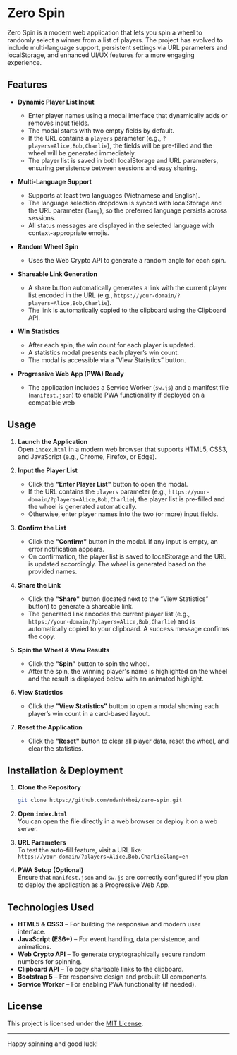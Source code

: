 # Zero Spin

Zero Spin is a modern web application that lets you spin a wheel to randomly select a winner from a list of players. The project has evolved to include multi-language support, persistent settings via URL parameters and localStorage, and enhanced UI/UX features for a more engaging experience.

## Features

- **Dynamic Player List Input**
   - Enter player names using a modal interface that dynamically adds or removes input fields.
   - The modal starts with two empty fields by default.
   - If the URL contains a `players` parameter (e.g., `?players=Alice,Bob,Charlie`), the fields will be pre-filled and the wheel will be generated immediately.
   - The player list is saved in both localStorage and URL parameters, ensuring persistence between sessions and easy sharing.

- **Multi-Language Support**
   - Supports at least two languages (Vietnamese and English).
   - The language selection dropdown is synced with localStorage and the URL parameter (`lang`), so the preferred language persists across sessions.
   - All status messages are displayed in the selected language with context-appropriate emojis.

- **Random Wheel Spin**
   - Uses the Web Crypto API to generate a random angle for each spin.

- **Shareable Link Generation**
   - A share button automatically generates a link with the current player list encoded in the URL (e.g., `https://your-domain/?players=Alice,Bob,Charlie`).
   - The link is automatically copied to the clipboard using the Clipboard API.

- **Win Statistics**
   - After each spin, the win count for each player is updated.
   - A statistics modal presents each player’s win count.
   - The modal is accessible via a “View Statistics” button.

- **Progressive Web App (PWA) Ready**
   - The application includes a Service Worker (`sw.js`) and a manifest file (`manifest.json`) to enable PWA functionality if deployed on a compatible web 

## Usage

1. **Launch the Application**  
   Open `index.html` in a modern web browser that supports HTML5, CSS3, and JavaScript (e.g., Chrome, Firefox, or Edge).

2. **Input the Player List**
   - Click the **"Enter Player List"** button to open the modal.
   - If the URL contains the `players` parameter (e.g., `https://your-domain/?players=Alice,Bob,Charlie`), the player list is pre-filled and the wheel is generated automatically.
   - Otherwise, enter player names into the two (or more) input fields.

3. **Confirm the List**
   - Click the **"Confirm"** button in the modal. If any input is empty, an error notification appears.
   - On confirmation, the player list is saved to localStorage and the URL is updated accordingly. The wheel is generated based on the provided names.

4. **Share the Link**
   - Click the **"Share"** button (located next to the “View Statistics” button) to generate a shareable link.
   - The generated link encodes the current player list (e.g., `https://your-domain/?players=Alice,Bob,Charlie`) and is automatically copied to your clipboard. A success message confirms the copy.

5. **Spin the Wheel & View Results**
   - Click the **"Spin"** button to spin the wheel.
   - After the spin, the winning player's name is highlighted on the wheel and the result is displayed below with an animated highlight.

6. **View Statistics**
   - Click the **"View Statistics"** button to open a modal showing each player’s win count in a card-based layout.

7. **Reset the Application**
   - Click the **"Reset"** button to clear all player data, reset the wheel, and clear the statistics.

## Installation & Deployment

1. **Clone the Repository**
   ```bash
   git clone https://github.com/ndanhkhoi/zero-spin.git
   ```

2. **Open `index.html`**  
   You can open the file directly in a web browser or deploy it on a web server.

3. **URL Parameters**  
   To test the auto-fill feature, visit a URL like:  
   `https://your-domain/?players=Alice,Bob,Charlie&lang=en`

4. **PWA Setup (Optional)**  
   Ensure that `manifest.json` and `sw.js` are correctly configured if you plan to deploy the application as a Progressive Web App.

## Technologies Used

- **HTML5 & CSS3** – For building the responsive and modern user interface.
- **JavaScript (ES6+)** – For event handling, data persistence, and animations.
- **Web Crypto API** – To generate cryptographically secure random numbers for spinning.
- **Clipboard API** – To copy shareable links to the clipboard.
- **Bootstrap 5** – For responsive design and prebuilt UI components.
- **Service Worker** – For enabling PWA functionality (if needed).

## License

This project is licensed under the [MIT License](LICENSE).

---

Happy spinning and good luck!

